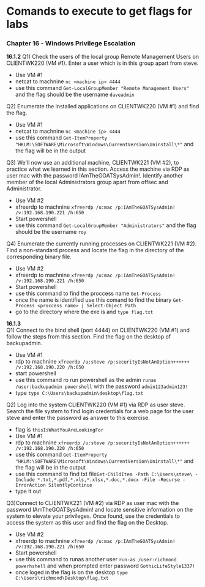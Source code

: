 # Comands to execute  to get flags for labs

### Chapter 16 - Windows Privilege Escalation

**16.1.2**
Q1) Check the users of the local group Remote Management Users on CLIENTWK220 (VM #1). Enter a user which is in this group apart from steve.
  - Use VM #1
  - netcat to machnine `nc <machine ip> 4444`
  - use this command `Get-LocalGroupMember "Remote Management Users"` and the flag should be the username `daveadmin`

Q2) Enumerate the installed applications on CLIENTWK220 (VM #1) and find the flag.
  - Use VM #1
  - netcat to machnine `nc <machine ip> 4444`
  - use this command `Get-ItemProperty "HKLM:\SOFTWARE\Microsoft\Windows\CurrentVersion\Uninstall\*"` and the flag will be in the output

Q3) We'll now use an additional machine, CLIENTWK221 (VM #2), to practice what we learned in this section. Access the machine via RDP as user mac with the password IAmTheGOATSysAdmin!. Identify another member of the local Administrators group apart from offsec and Administrator.
  - Use VM #2
  - xfreerdp to machnine `xfreerdp /u:mac /p:IAmTheGOATSysAdmin! /v:192.168.190.221 /h:650`
  - Start powershell
  - use this command `Get-LocalGroupMember "Administrators"` and the flag should be the username `roy`

Q4) Enumerate the currently running processes on CLIENTWK221 (VM #2). Find a non-standard process and locate the flag in the directory of the corresponding binary file.
  - Use VM #2
  - xfreerdp to machnine `xfreerdp /u:mac /p:IAmTheGOATSysAdmin! /v:192.168.190.221 /h:650`
  - Start powershell
  - use this command to find the proccess name `Get-Process`
  - once the name is identified use this comand to find the binary `Get-Process <proccess name> | Select-Object Path`
  - go to the directory where the exe is and `type flag.txt`

**16.1.3**    
Q1) Connect to the bind shell (port 4444) on CLIENTWK220 (VM #1) and follow the steps from this section. Find the flag on the desktop of backupadmin.
  - Use VM #1
  - rdp to machnine `xfreerdp /u:steve /p:securityIsNotAnOption++++++ /v:192.168.190.220 /h:650`
  - start powershell
  - use this command ro run powershell as the admin `runas /user:backupadmin powershell` with the password `admin123admin123!`
  - type `type C:\Users\backupadmin\desktop\flag.txt`

Q2) Log into the system CLIENTWK220 (VM #1) via RDP as user steve. Search the file system to find login credentials for a web page for the user steve and enter the password as answer to this exercise.
  - flag is `thisIsWhatYouAreLookingFor`
  - Use VM #1
  - rdp to machnine `xfreerdp /u:steve /p:securityIsNotAnOption++++++ /v:192.168.190.220 /h:650`
  - use this command `Get-ItemProperty "HKLM:\SOFTWARE\Microsoft\Windows\CurrentVersion\Uninstall\*"` and the flag will be in the output
  - use this command to find txt file`Get-ChildItem -Path C:\Users\steve\ -Include *.txt,*.pdf,*.xls,*.xlsx,*.doc,*.docx -File -Recurse -ErrorAction SilentlyContinue`
  - type it out

Q3)Connect to CLIENTWK221 (VM #2) via RDP as user mac with the password IAmTheGOATSysAdmin! and locate sensitive information on the system to elevate your privileges. Once found, use the credentials to access the system as this user and find the flag on the Desktop.
  - Use VM #2
  - xfreerdp to machnine `xfreerdp /u:mac /p:IAmTheGOATSysAdmin! /v:192.168.190.221 /h:650`
  - Start powershell
  - use this command to runas another user `run-as /user:richmond powerhshell` and when prompted enter password `GothicLifeStyle1337!`
  - once loged in the flag is on the desktop `type C:\Users\richmond\Desktop\flag.txt`

